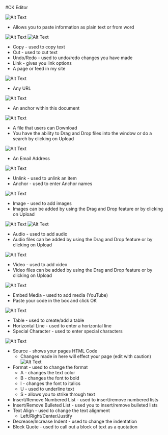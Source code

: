 #CK Editor

![Alt Text](https://github.com/concordia-publishing-house/unite-help/raw/master//images/EditorBar.JPG "")

* Allows you to paste information as plain text or from word

![Alt Text](https://github.com/concordia-publishing-house/unite-help/raw/master//images/PasteasPlainText.JPG "")
![Alt Text](https://github.com/concordia-publishing-house/unite-help/raw/master//images/PastefromWord.JPG "")

* Copy - used to copy text
* Cut - used to cut text
* Undo/Redo - used to undo/redo changes you have made
* Link - gives you link options
* A page or feed in my site

![Alt Text](https://github.com/concordia-publishing-house/unite-help/raw/master//images/apageorfeedonmysite.JPG "")

* Any URL

![Alt Text](https://github.com/concordia-publishing-house/unite-help/raw/master//images/AnyLink.JPG "")


* An anchor within this document
 
![Alt Text](https://github.com/concordia-publishing-house/unite-help/raw/master//images/ananchorwithinthisdocument.JPG "")

* A file that users can Download
* You have the ability to Drag and Drop files into the window or do a search by clicking on Upload

![Alt Text](https://github.com/concordia-publishing-house/unite-help/raw/master//images/afilethatusercandownload.JPG "")

* An Email Address

![Alt Text](https://github.com/concordia-publishing-house/unite-help/raw/master//images/anemailaddress.JPG "")

* Unlink - used to unlink an item
* Anchor - used to enter Anchor names

![Alt Text](https://github.com/concordia-publishing-house/unite-help/raw/master//images/anchorproperties.JPG "")


* Image - used to add images
* Images can be added by using the Drag and Drop feature or by clicking on Upload

![Alt Text](https://github.com/concordia-publishing-house/unite-help/raw/master//images/Selectanimage.JPG "")
![Alt Text](https://github.com/concordia-publishing-house/unite-help/raw/master//images/ipadvanced.JPG "")
 
* Audio - used to add audio
* Audio files can be added by using the Drag and Drop feature or by clicking on Upload 

![Alt Text](https://github.com/concordia-publishing-house/unite-help/raw/master//images/audio.JPG "")


* Video - used to add video
* Video files can be added by using the Drag and Drop feature or by clicking on Upload

![Alt Text](https://github.com/concordia-publishing-house/unite-help/raw/master//images/addvideo.JPG "")

* Embed Media - used to add media (YouTube)
* Paste your code in the box and click OK

![Alt Text](https://github.com/concordia-publishing-house/unite-help/raw/master//images/embedmedia.JPG "")

* Table - used to create/add a table
* Horizontal Line - used to enter a horizontal line
* Special Character - used to enter special characters

![Alt Text](https://github.com/concordia-publishing-house/unite-help/raw/master//images/SelectSpecialCharacter.JPG "")
* Source - shows your pages HTML Code
     * Changes made in here will effect your page (edit with caution)
![Alt Text](https://github.com/concordia-publishing-house/unite-help/raw/master//images/CKEditorSource.png "")
* Format - used to change the format
     * A - changes the text color
     * B - changes the font to bold
     * I - changes the font to italics
     * U - used to underline text
     * S - allows you to strike through text
* Insert/Remove Numbered List - used to insert/remove numbered lists
* Insert/Remove Bulleted List - used you to insert/remove bulleted lists
* Text Align - used to change the text alignment
     * Left/Right/Center/Justify
* Decrease/Increase Indent - used to change the indentation
* Block Quote - used to call out a block of text as a quotation